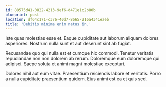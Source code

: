 ```yaml
---
id: 88575d41-0822-4213-9ef6-d471e1c2b80b
blueprint: post
location: df64c171-c376-40d7-8665-216a4341eaeb
title: 'Debitis minima enim natus in.'
---
```

Iste quas molestias esse et. Eaque cupiditate aut laborum aliquam dolores asperiores. Nostrum nulla sunt et aut deserunt sint ab fugiat.

Recusandae quo qui nulla est et cumque hic commodi. Tenetur veritatis repudiandae non non dolorem ab rerum. Doloremque eum doloremque qui adipisci. Saepe soluta et animi magni molestiae excepturi.

Dolores nihil aut eum vitae. Praesentium reiciendis labore et veritatis. Porro a nulla cupiditate praesentium quidem. Eius animi est ea et quis sed.